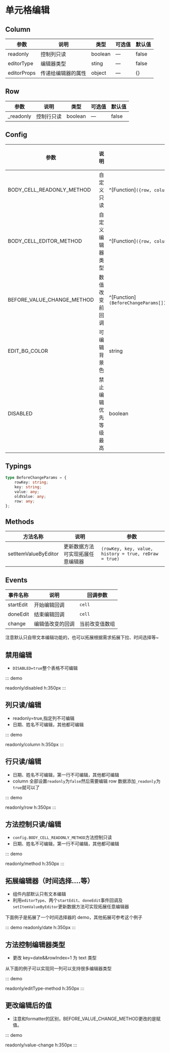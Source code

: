 # 单元格编辑

## Column

| 参数       | 说明       | 类型    | 可选值 | 默认值 |
| ---------- | ---------- | ------- | ------ | ------ |
| readonly   | 控制列只读 | boolean | —      | false  |
| editorType | 编辑器类型 | sting   | —      | false  |
| editorProps | 传递给编辑器的属性 | object   | —      | {}  |

## Row

| 参数       | 说明       | 类型    | 可选值 | 默认值 |
| ---------- | ---------- | ------- | ------ | ------ |
| \_readonly | 控制行只读 | boolean | —      | false  |

## Config

| 参数 | 说明 | 类型 | 可选值 | 默认值 |
| --- | --- | --- | --- | --- |
| BODY_CELL_READONLY_METHOD | 自定义只读 | ^[Function]`({row, column, rowIndex, colIndex,value})=>boolean\|viod` | — | — |
| BODY_CELL_EDITOR_METHOD | 自定义编辑器类型 | ^[Function]`({row, column, rowIndex, colIndex,value})=>string\|viod` | — | — |
| BEFORE_VALUE_CHANGE_METHOD | 数值改变前回调 | ^[Function]`(BeforeChangeParams[])=>BeforeChangeParams[]\|Promise<BeforeChangeParams[]>` | — | — |
| EDIT_BG_COLOR | 可编辑背景色 | string | — | `rgba(221,170,83,0.1)` |
| DISABLED | 禁止编辑优先等级最高 | boolean | — | false |

## Typings
``` ts
type BeforeChangeParams = {
    rowKey: string;
    key: string;
    value: any;
    oldValue: any;
    row: any;
};
```
## Methods

| 方法名称             | 说明                             | 参数                                                  |
| -------------------- | -------------------------------- | ----------------------------------------------------- |
| setItemValueByEditor | 更新数据方法可实现拓展任意编辑器 | `(rowKey, key, value, history = true, reDraw = true)` |

## Events

| 事件名称  | 说明         | 回调参数 |
| --------- | ------------ | -------- |
| startEdit | 开始编辑回调 | `cell`   |
| doneEdit  | 结束编辑回调 | `cell`   |
| change  | 编辑值改变的回调 | 当前改变值数组   |

注意默认只自带文本编辑功能的，也可以拓展根据需求拓展下拉、时间选择等~


## 禁用编辑
-   `DISABLED=true`整个表格不可编辑

::: demo

readonly/disabled
h:350px
:::

## 列只读/编辑

-   readonly=true,指定列不可编辑
-   日期、姓名不可编辑，其他都可编辑

::: demo

readonly/column
h:350px
:::

## 行只读/编辑

-   日期、姓名不可编辑，第一行不可编辑，其他都可编辑
-   column 全部设置`readonly`为`false`然后需要编辑 row 数据添加`_readonly`为`true`就可以了

::: demo

readonly/row
h:350px
:::

## 方法控制只读/编辑

-   `config.BODY_CELL_READONLY_METHOD`方法控制只读
-   日期、姓名不可编辑，第一行不可编辑，其他都可编辑

::: demo

readonly/method
h:350px
:::

## 拓展编辑器（时间选择....等）

-   组件内部默认只有文本编辑
-   利用`editorType`、两个`startEdit`、`doneEdit`事件回调及`setItemValueByEditor`更新数据方法可实现拓展任意编辑器

下面例子是拓展了一个时间选择器的 demo，其他拓展可参考这个例子

::: demo
readonly/date
h:350px
:::

## 方法控制编辑器类型

-   更改 key=date&&rowIndex=1 为 text 类型

从下面的例子可以实现同一列可以支持很多编辑器类型

::: demo

readonly/editType-method
h:350px
:::

## 更改编辑后的值

- 注意和formatter的区别，BEFORE_VALUE_CHANGE_METHOD更改的是赋值。


::: demo

readonly/value-change
h:350px
:::